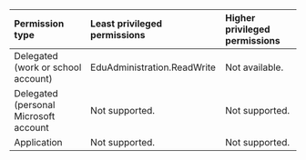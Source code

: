 |Permission type|Least privileged permissions|Higher privileged permissions|
|:---|:---|:---|
|Delegated (work or school account)|EduAdministration.ReadWrite|Not available.|
|Delegated (personal Microsoft account|Not supported.|Not supported.|
|Application|Not supported.|Not supported.|